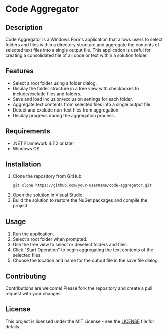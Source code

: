 # Code Aggregator

## Description

Code Aggregator is a Windows Forms application that allows users to select folders and files within a directory structure and aggregate the contents of selected text files into a single output file. This application is useful for creating a consolidated file of all code or text within a solution folder.

## Features

- Select a root folder using a folder dialog.
- Display the folder structure in a tree view with checkboxes to include/exclude files and folders.
- Save and load inclusion/exclusion settings for each folder.
- Aggregate text contents from selected files into a single output file.
- Detect and exclude non-text files from aggregation.
- Display progress during the aggregation process.

## Requirements

- .NET Framework 4.7.2 or later
- Windows OS

## Installation

1. Clone the repository from GitHub:
    ```bash
    git clone https://github.com/your-username/code-aggregator.git
    ```
2. Open the solution in Visual Studio.
3. Build the solution to restore the NuGet packages and compile the project.

## Usage

1. Run the application.
2. Select a root folder when prompted.
3. Use the tree view to select or deselect folders and files.
4. Click "Start Operation" to begin aggregating the text contents of the selected files.
5. Choose the location and name for the output file in the save file dialog.

## Contributing

Contributions are welcome! Please fork the repository and create a pull request with your changes.

## License

This project is licensed under the MIT License - see the [LICENSE](LICENSE) file for details.
